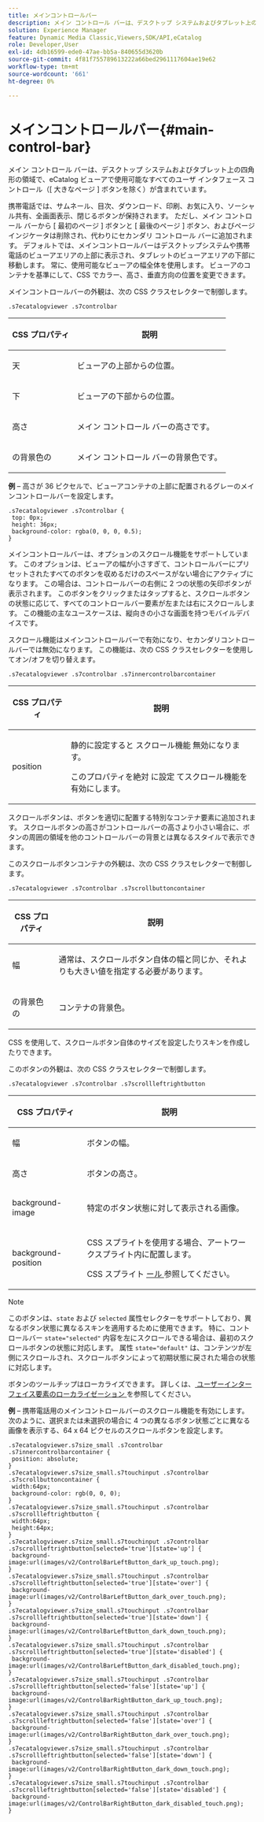 ```yaml
---
title: メインコントロールバー
description: メイン コントロール バーは、デスクトップ システムおよびタブレット上の四角形の領域で、eCatalog ビューアで使用可能なすべてのユーザ インタフェース コントロール（[ 大きなページ ] ボタンを除く）が含まれています。
solution: Experience Manager
feature: Dynamic Media Classic,Viewers,SDK/API,eCatalog
role: Developer,User
exl-id: 4db16599-ede0-47ae-bb5a-840655d3620b
source-git-commit: 4f81f755789613222a66bed2961117604ae19e62
workflow-type: tm+mt
source-wordcount: '661'
ht-degree: 0%

---
```


# メインコントロールバー{#main-control-bar}

メイン コントロール バーは、デスクトップ システムおよびタブレット上の四角形の領域で、eCatalog ビューアで使用可能なすべてのユーザ インタフェース コントロール（[ 大きなページ ] ボタンを除く）が含まれています。

携帯電話では、サムネール、目次、ダウンロード、印刷、お気に入り、ソーシャル共有、全画面表示、閉じるボタンが保持されます。 ただし、メイン コントロール バーから [ 最初のページ ] ボタンと [ 最後のページ ] ボタン、およびページ インジケータは削除され、代わりにセカンダリ コントロール バーに追加されます。 デフォルトでは、メインコントロールバーはデスクトップシステムや携帯電話のビューアエリアの上部に表示され、タブレットのビューアエリアの下部に移動します。 常に、使用可能なビューアの幅全体を使用します。 ビューアのコンテナを基準にして、CSS でカラー、高さ、垂直方向の位置を変更できます。

メインコントロールバーの外観は、次の CSS クラスセレクターで制御します。

`.s7ecatalogviewer .s7controlbar`

<table id="table_2C8D322F57114A72B43053CB4539C65C"> 
 <thead> 
  <tr> 
   <th colname="col1" class="entry"> <p> CSS プロパティ </p> </th> 
   <th colname="col2" class="entry"> <p>説明 </p> </th> 
  </tr> 
 </thead>
 <tbody> 
  <tr> 
   <td colname="col1"> <p> <span class="codeph"> 天 </span> </p> </td> 
   <td colname="col2"> <p>ビューアの上部からの位置。 </p> </td> 
  </tr> 
  <tr> 
   <td colname="col1"> <p> <span class="codeph"> 下 </span> </p> </td> 
   <td colname="col2"> <p>ビューアの下部からの位置。 </p> </td> 
  </tr> 
  <tr> 
   <td colname="col1"> <p> <span class="codeph"> 高さ </span> </p> </td> 
   <td colname="col2"> <p>メイン コントロール バーの高さです。 </p> </td> 
  </tr> 
  <tr> 
   <td colname="col1"> <p> <span class="codeph"> の背景色の </span> </p> </td> 
   <td colname="col2"> <p>メイン コントロール バーの背景色です。 </p> </td> 
  </tr> 
 </tbody> 
</table>

**例** – 高さが 36 ピクセルで、ビューアコンテナの上部に配置されるグレーのメインコントロールバーを設定します。

```
.s7ecatalogviewer .s7controlbar { 
 top: 0px; 
 height: 36px; 
 background-color: rgba(0, 0, 0, 0.5); 
}
```

メインコントロールバーは、オプションのスクロール機能をサポートしています。 このオプションは、ビューアの幅が小さすぎて、コントロールバーにプリセットされたすべてのボタンを収めるだけのスペースがない場合にアクティブになります。 この場合は、コントロールバーの右側に 2 つの状態の矢印ボタンが表示されます。 このボタンをクリックまたはタップすると、スクロールボタンの状態に応じて、すべてのコントロールバー要素が左または右にスクロールします。 この機能の主なユースケースは、縦向きの小さな画面を持つモバイルデバイスです。

スクロール機能はメインコントロールバーで有効になり、セカンダリコントロールバーでは無効になります。 この機能は、次の CSS クラスセレクターを使用してオン/オフを切り替えます。

`.s7ecatalogviewer .s7controlbar .s7innercontrolbarcontainer`

<table id="table_C8225F38309B4099AF58AA1A815A8D55"> 
 <thead> 
  <tr> 
   <th colname="col1" class="entry"> <p> CSS プロパティ </p> </th> 
   <th colname="col2" class="entry"> <p>説明 </p> </th> 
  </tr> 
 </thead>
 <tbody> 
  <tr> 
   <td colname="col1"> <p> <span class="codeph"> position </span> </p> </td> 
   <td colname="col2"> <p>静的に設定すると <span class="codeph"> スクロール機能 </span> 無効になります。 </p> <p>このプロパティを絶対 <span class="codeph"> に設定 </span> てスクロール機能を有効にします。 </p> </td> 
  </tr> 
 </tbody> 
</table>

スクロールボタンは、ボタンを適切に配置する特別なコンテナ要素に追加されます。 スクロールボタンの高さがコントロールバーの高さより小さい場合に、ボタンの周囲の領域を他のコントロールバーの背景とは異なるスタイルで表示できます。

このスクロールボタンコンテナの外観は、次の CSS クラスセレクターで制御します。

`.s7ecatalogviewer .s7controlbar .s7scrollbuttoncontainer`

<table id="table_2CDDA8A18345497EAC4749A0D64C1658"> 
 <thead> 
  <tr> 
   <th colname="col1" class="entry"> <p> CSS プロパティ </p> </th> 
   <th colname="col2" class="entry"> <p>説明 </p> </th> 
  </tr> 
 </thead>
 <tbody> 
  <tr> 
   <td colname="col1"> <p> <span class="codeph"> 幅 </span> </p> </td> 
   <td colname="col2"> <p>通常は、スクロールボタン自体の幅と同じか、それよりも大きい値を指定する必要があります。 </p> </td> 
  </tr> 
  <tr> 
   <td colname="col1"> <p> <span class="codeph"> の背景色の </span> </p> </td> 
   <td colname="col2"> <p>コンテナの背景色。 </p> </td> 
  </tr> 
 </tbody> 
</table>

CSS を使用して、スクロールボタン自体のサイズを設定したりスキンを作成したりできます。

このボタンの外観は、次の CSS クラスセレクターで制御します。

`.s7ecatalogviewer .s7controlbar .s7scrollleftrightbutton`

<table id="table_F61CB3F696AC4018B164082FFA7777F4"> 
 <thead> 
  <tr> 
   <th colname="col1" class="entry"> <p> CSS プロパティ </p> </th> 
   <th colname="col2" class="entry"> <p>説明 </p> </th> 
  </tr> 
 </thead>
 <tbody> 
  <tr> 
   <td colname="col1"> <p> <span class="codeph"> 幅 </span> </p> </td> 
   <td colname="col2"> <p>ボタンの幅。 </p> </td> 
  </tr> 
  <tr> 
   <td colname="col1"> <p> <span class="codeph"> 高さ </span> </p> </td> 
   <td colname="col2"> <p>ボタンの高さ。 </p> </td> 
  </tr> 
  <tr> 
   <td colname="col1"> <p> <span class="codeph"> background-image </span> </p> </td> 
   <td colname="col2"> <p>特定のボタン状態に対して表示される画像。 </p> </td> 
  </tr> 
  <tr> 
   <td colname="col1"> <p> <span class="codeph"> background-position </span> </p> </td> 
   <td colname="col2"> <p>CSS スプライトを使用する場合、アートワークスプライト内に配置します。 </p> <p>CSS スプライト <a href="../../../c-html5-s7-aem-asset-viewers/c-html5-20-ecatalog-viewer-about/c-html5-20-ecatalog-viewer-customizingviewer/c-html5-20-ecatalog-viewer-customizingviewer.md#section-9d570f95eb2443aca74c1b02f6e89aff" format="dita" scope="local"> ール </a> 参照してください。 </p> </td> 
  </tr> 
 </tbody> 
</table>

>[!NOTE]
>
>このボタンは、`state` および `selected` 属性セレクターをサポートしており、異なるボタン状態に異なるスキンを適用するために使用できます。 特に、コントロールバー `state="selected"` 内容を左にスクロールできる場合は、最初のスクロールボタンの状態に対応します。 属性 `state="default"` は、コンテンツが左側にスクロールされ、スクロールボタンによって初期状態に戻された場合の状態に対応します。

ボタンのツールチップはローカライズできます。 詳しくは、[ ユーザーインターフェイス要素のローカライゼーション ](../../../c-html5-s7-aem-asset-viewers/c-html5-20-ecatalog-viewer-about/c-html5-20-ecatalog-viewer-localization.md#concept-cbfc39344c494eb7b9f6a272cff0cc74) を参照してください。

**例** – 携帯電話用のメインコントロールバーのスクロール機能を有効にします。 次のように、選択または未選択の場合に 4 つの異なるボタン状態ごとに異なる画像を表示する、64 x 64 ピクセルのスクロールボタンを設定します。

```
.s7ecatalogviewer.s7size_small .s7controlbar .s7innercontrolbarcontainer { 
 position: absolute; 
} 
.s7ecatalogviewer.s7size_small.s7touchinput .s7controlbar .s7scrollbuttoncontainer { 
 width:64px; 
 background-color: rgb(0, 0, 0); 
} 
.s7ecatalogviewer.s7size_small.s7touchinput .s7controlbar .s7scrollleftrightbutton { 
 width:64px; 
 height:64px; 
} 
.s7ecatalogviewer.s7size_small.s7touchinput .s7controlbar .s7scrollleftrightbutton[selected='true'][state='up'] { 
 background-image:url(images/v2/ControlBarLeftButton_dark_up_touch.png); 
} 
.s7ecatalogviewer.s7size_small.s7touchinput .s7controlbar .s7scrollleftrightbutton[selected='true'][state='over'] { 
 background-image:url(images/v2/ControlBarLeftButton_dark_over_touch.png); 
} 
.s7ecatalogviewer.s7size_small.s7touchinput .s7controlbar .s7scrollleftrightbutton[selected='true'][state='down'] { 
 background-image:url(images/v2/ControlBarLeftButton_dark_down_touch.png); 
} 
.s7ecatalogviewer.s7size_small.s7touchinput .s7controlbar .s7scrollleftrightbutton[selected='true'][state='disabled'] { 
 background-image:url(images/v2/ControlBarLeftButton_dark_disabled_touch.png); 
} 
.s7ecatalogviewer.s7size_small.s7touchinput .s7controlbar .s7scrollleftrightbutton[selected='false'][state='up'] { 
 background-image:url(images/v2/ControlBarRightButton_dark_up_touch.png); 
} 
.s7ecatalogviewer.s7size_small.s7touchinput .s7controlbar .s7scrollleftrightbutton[selected='false'][state='over'] { 
 background-image:url(images/v2/ControlBarRightButton_dark_over_touch.png); 
} 
.s7ecatalogviewer.s7size_small.s7touchinput .s7controlbar .s7scrollleftrightbutton[selected='false'][state='down'] { 
 background-image:url(images/v2/ControlBarRightButton_dark_down_touch.png); 
} 
.s7ecatalogviewer.s7size_small.s7touchinput .s7controlbar .s7scrollleftrightbutton[selected='false'][state='disabled'] { 
 background-image:url(images/v2/ControlBarRightButton_dark_disabled_touch.png); 
}
```
